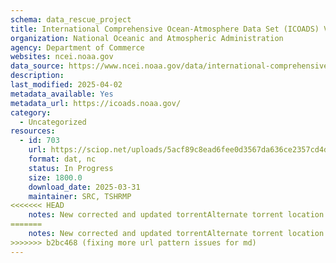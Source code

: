 ```yaml
---
schema: data_rescue_project 
title: International Comprehensive Ocean-Atmosphere Data Set (ICOADS) V3
organization: National Oceanic and Atmospheric Administration
agency: Department of Commerce
websites: ncei.noaa.gov
data_source: https://www.ncei.noaa.gov/data/international-comprehensive-ocean-atmosphere/
description: 
last_modified: 2025-04-02
metadata_available: Yes
metadata_url: https://icoads.noaa.gov/
category:
  - Uncategorized
resources:
  - id: 703
    url: https://sciop.net/uploads/5acf89c8ead6fee0d3567da636ce2357cd4dc135
    format: dat, nc
    status: In Progress
    size: 1800.0
    download_date: 2025-03-31
    maintainer: SRC, TSHRMP
<<<<<<< HEAD
    notes: New corrected and updated torrentAlternate torrent location https//academictorrents.com/details/5acf89c8ead6fee0d3567da636ce2357cd4dc135
=======
    notes: New corrected and updated torrentAlternate torrent location: https://academictorrents.com/details/5acf89c8ead6fee0d3567da636ce2357cd4dc135
>>>>>>> b2bc468 (fixing more url pattern issues for md)
---
```

